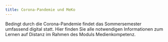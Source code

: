 ```yaml
---
title: Corona-Pandemie und MeKo
---
```


Bedingt durch die Corona-Pandemie findet das Sommersemester umfassend digital statt. Hier finden Sie alle notwendigen Informationen zum Lernen auf Distanz im Rahmen des Moduls Medienkompetenz.

<!--more-->
